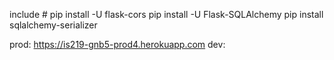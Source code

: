include # pip install -U flask-cors 
pip install -U Flask-SQLAlchemy
pip install sqlalchemy-serializer


prod: https://is219-gnb5-prod4.herokuapp.com
dev: 